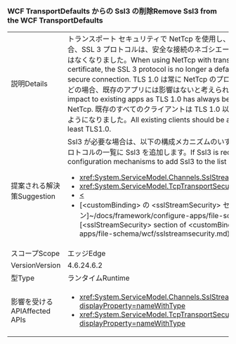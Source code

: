 ### <a name="remove-ssl3-from-the-wcf-transportdefaults"></a><span data-ttu-id="60cb5-101">WCF TransportDefaults からの Ssl3 の削除</span><span class="sxs-lookup"><span data-stu-id="60cb5-101">Remove Ssl3 from the WCF TransportDefaults</span></span>

|   |   |
|---|---|
|<span data-ttu-id="60cb5-102">説明</span><span class="sxs-lookup"><span data-stu-id="60cb5-102">Details</span></span>|<span data-ttu-id="60cb5-103">トランスポート セキュリティで NetTcp を使用し、証明書の資格情報の種類を使用する場合、SSL 3 プロトコルは、安全な接続のネゴシエーションに使用される既定のプロトコルではなくなりました。</span><span class="sxs-lookup"><span data-stu-id="60cb5-103">When using NetTcp with transport security and a credential type of certificate, the SSL 3 protocol is no longer a default protocol used for negotiating a secure connection.</span></span> <span data-ttu-id="60cb5-104">TLS 1.0 は常に NetTcp のプロトコル一覧に含まれているため、ほとんどの場合、既存のアプリには影響はないと考えられます。</span><span class="sxs-lookup"><span data-stu-id="60cb5-104">In most cases there should be no impact to existing apps as TLS 1.0 has always been included in the protocol list for NetTcp.</span></span> <span data-ttu-id="60cb5-105">既存のすべてのクライアントは TLS 1.0 以降を使用して接続をネゴシエートできるようになりました。</span><span class="sxs-lookup"><span data-stu-id="60cb5-105">All existing clients should be able to negotiate a connection using at least TLS1.0.</span></span>|
|<span data-ttu-id="60cb5-106">提案される解決策</span><span class="sxs-lookup"><span data-stu-id="60cb5-106">Suggestion</span></span>|<span data-ttu-id="60cb5-107">Ssl3 が必要な場合は、以下の構成メカニズムのいずれかを使用して、ネゴシエートされたプロトコルの一覧に Ssl3 を追加します。</span><span class="sxs-lookup"><span data-stu-id="60cb5-107">If Ssl3 is required, use one of the following configuration mechanisms to add Ssl3 to the list of negotiated protocols.</span></span><ul><li><xref:System.ServiceModel.Channels.SslStreamSecurityBindingElement.SslProtocols></li><li><xref:System.ServiceModel.TcpTransportSecurity.SslProtocols></li><li>[<](~/docs/framework/configure-apps/file-schema/wcf/transport-of-nettcpbinding.md)</li><li><span data-ttu-id="60cb5-108">[&lt;customBinding&gt; の &lt;sslStreamSecurity&gt; セクション]~/docs/framework/configure-apps/file-schema/wcf/sslstreamsecurity.md)</span><span class="sxs-lookup"><span data-stu-id="60cb5-108">[&lt;sslStreamSecurity&gt; section of &lt;customBinding&gt;]~/docs/framework/configure-apps/file-schema/wcf/sslstreamsecurity.md)</span></span></li></ul>|
|<span data-ttu-id="60cb5-109">スコープ</span><span class="sxs-lookup"><span data-stu-id="60cb5-109">Scope</span></span>|<span data-ttu-id="60cb5-110">エッジ</span><span class="sxs-lookup"><span data-stu-id="60cb5-110">Edge</span></span>|
|<span data-ttu-id="60cb5-111">Version</span><span class="sxs-lookup"><span data-stu-id="60cb5-111">Version</span></span>|<span data-ttu-id="60cb5-112">4.6.2</span><span class="sxs-lookup"><span data-stu-id="60cb5-112">4.6.2</span></span>|
|<span data-ttu-id="60cb5-113">型</span><span class="sxs-lookup"><span data-stu-id="60cb5-113">Type</span></span>|<span data-ttu-id="60cb5-114">ランタイム</span><span class="sxs-lookup"><span data-stu-id="60cb5-114">Runtime</span></span>|
|<span data-ttu-id="60cb5-115">影響を受ける API</span><span class="sxs-lookup"><span data-stu-id="60cb5-115">Affected APIs</span></span>|<ul><li><xref:System.ServiceModel.Channels.SslStreamSecurityBindingElement.SslProtocols?displayProperty=nameWithType></li><li><xref:System.ServiceModel.TcpTransportSecurity.SslProtocols?displayProperty=nameWithType></li></ul>|

